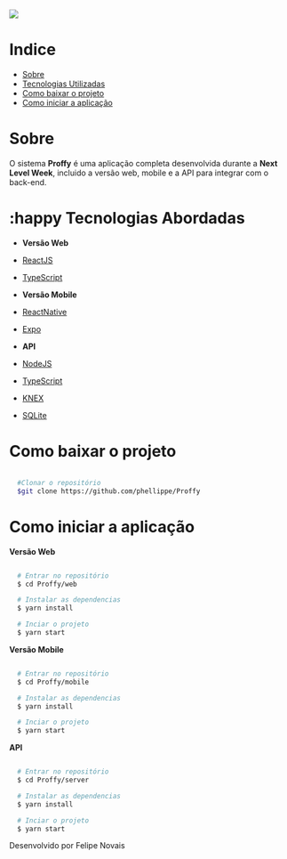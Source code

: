 <h1 display="inline">
  <img src="web/github/git.gif">
</h1>

# Indice
- [Sobre](#-sobre)
- [Tecnologias Utilizadas](#-tecnologias-utilizadas)
- [Como baixar o projeto](#como-baixar-o-projeto)
- [Como iniciar a aplicação](#como-iniciar-a-aplicação)

# Sobre

O sistema **Proffy** é uma aplicação completa desenvolvida durante a **Next Level Week**, incluido a versão web, mobile e a API para integrar com o back-end.

# :happy Tecnologias Abordadas

- **Versão Web**
- [ReactJS](https://pt-br.reactjs.org)
- [TypeScript](https://www.typescriptlang.org/)

- **Versão Mobile**
- [ReactNative](https://reactnative.dev/)
- [Expo](https://expo.io/)

- **API**
- [NodeJS](https://nodejs.org/en/)
- [TypeScript](https://www.typescriptlang.org/)
- [KNEX](http://knexjs.org/)
- [SQLite](https://www.sqlite.org/index.html)

#  Como baixar o projeto
```bash

  #Clonar o repositório
  $git clone https://github.com/phellippe/Proffy

```

#  Como iniciar a aplicação

**Versão Web**
```bash

  # Entrar no repositório
  $ cd Proffy/web

  # Instalar as dependencias
  $ yarn install 

  # Inciar o projeto
  $ yarn start

```

**Versão Mobile**
```bash

  # Entrar no repositório
  $ cd Proffy/mobile

  # Instalar as dependencias
  $ yarn install 

  # Inciar o projeto
  $ yarn start

```

**API**
```bash

  # Entrar no repositório
  $ cd Proffy/server

  # Instalar as dependencias
  $ yarn install 

  # Inciar o projeto
  $ yarn start

```

Desenvolvido por Felipe Novais
